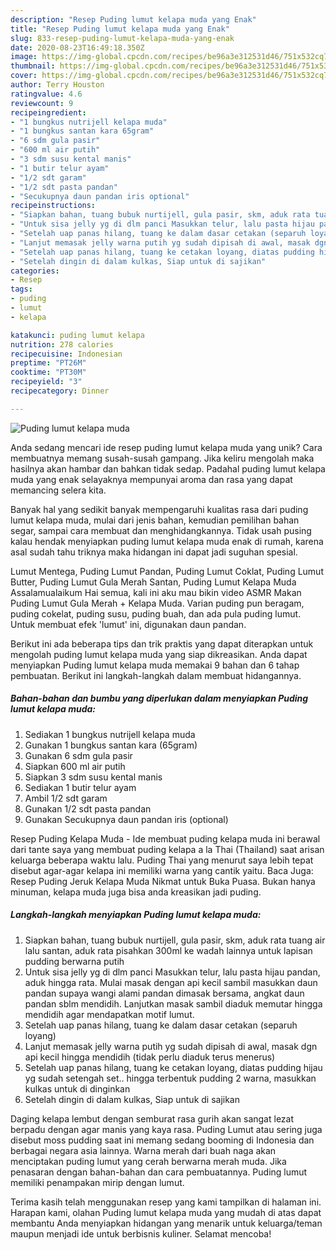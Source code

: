 ```yaml
---
description: "Resep Puding lumut kelapa muda yang Enak"
title: "Resep Puding lumut kelapa muda yang Enak"
slug: 833-resep-puding-lumut-kelapa-muda-yang-enak
date: 2020-08-23T16:49:18.350Z
image: https://img-global.cpcdn.com/recipes/be96a3e312531d46/751x532cq70/puding-lumut-kelapa-muda-foto-resep-utama.jpg
thumbnail: https://img-global.cpcdn.com/recipes/be96a3e312531d46/751x532cq70/puding-lumut-kelapa-muda-foto-resep-utama.jpg
cover: https://img-global.cpcdn.com/recipes/be96a3e312531d46/751x532cq70/puding-lumut-kelapa-muda-foto-resep-utama.jpg
author: Terry Houston
ratingvalue: 4.6
reviewcount: 9
recipeingredient:
- "1 bungkus nutrijell kelapa muda"
- "1 bungkus santan kara 65gram"
- "6 sdm gula pasir"
- "600 ml air putih"
- "3 sdm susu kental manis"
- "1 butir telur ayam"
- "1/2 sdt garam"
- "1/2 sdt pasta pandan"
- "Secukupnya daun pandan iris optional"
recipeinstructions:
- "Siapkan bahan, tuang bubuk nurtijell, gula pasir, skm, aduk rata tuang air lalu santan, aduk rata pisahkan 300ml ke wadah lainnya untuk lapisan pudding berwarna putih"
- "Untuk sisa jelly yg di dlm panci Masukkan telur, lalu pasta hijau pandan, aduk hingga rata. Mulai masak dengan api kecil sambil masukkan daun pandan supaya wangi alami pandan dimasak bersama, angkat daun pandan sblm mendidih. Lanjutkan masak sambil diaduk memutar hingga mendidih agar mendapatkan motif lumut."
- "Setelah uap panas hilang, tuang ke dalam dasar cetakan (separuh loyang)"
- "Lanjut memasak jelly warna putih yg sudah dipisah di awal, masak dgn api kecil hingga mendidih (tidak perlu diaduk terus menerus)"
- "Setelah uap panas hilang, tuang ke cetakan loyang, diatas pudding hijau yg sudah setengah set.. hingga terbentuk pudding 2 warna, masukkan kulkas untuk di dinginkan"
- "Setelah dingin di dalam kulkas, Siap untuk di sajikan"
categories:
- Resep
tags:
- puding
- lumut
- kelapa

katakunci: puding lumut kelapa 
nutrition: 278 calories
recipecuisine: Indonesian
preptime: "PT26M"
cooktime: "PT30M"
recipeyield: "3"
recipecategory: Dinner

---
```



![Puding lumut kelapa muda](https://img-global.cpcdn.com/recipes/be96a3e312531d46/751x532cq70/puding-lumut-kelapa-muda-foto-resep-utama.jpg)

Anda sedang mencari ide resep puding lumut kelapa muda yang unik? Cara membuatnya memang susah-susah gampang. Jika keliru mengolah maka hasilnya akan hambar dan bahkan tidak sedap. Padahal puding lumut kelapa muda yang enak selayaknya mempunyai aroma dan rasa yang dapat memancing selera kita.

Banyak hal yang sedikit banyak mempengaruhi kualitas rasa dari puding lumut kelapa muda, mulai dari jenis bahan, kemudian pemilihan bahan segar, sampai cara membuat dan menghidangkannya. Tidak usah pusing kalau hendak menyiapkan puding lumut kelapa muda enak di rumah, karena asal sudah tahu triknya maka hidangan ini dapat jadi suguhan spesial.

Lumut Mentega, Puding Lumut Pandan, Puding Lumut Coklat, Puding Lumut Butter, Puding Lumut Gula Merah Santan, Puding Lumut Kelapa Muda Assalamualaikum Hai semua, kali ini aku mau bikin video ASMR Makan Puding Lumut Gula Merah + Kelapa Muda. Varian puding pun beragam, puding cokelat, puding susu, puding buah, dan ada pula puding lumut. Untuk membuat efek &#39;lumut&#39; ini, digunakan daun pandan.


Berikut ini ada beberapa tips dan trik praktis yang dapat diterapkan untuk mengolah puding lumut kelapa muda yang siap dikreasikan. Anda dapat menyiapkan Puding lumut kelapa muda memakai 9 bahan dan 6 tahap pembuatan. Berikut ini langkah-langkah dalam membuat hidangannya.

<!--inarticleads1-->

##### Bahan-bahan dan bumbu yang diperlukan dalam menyiapkan Puding lumut kelapa muda:

1. Sediakan 1 bungkus nutrijell kelapa muda
1. Gunakan 1 bungkus santan kara (65gram)
1. Gunakan 6 sdm gula pasir
1. Siapkan 600 ml air putih
1. Siapkan 3 sdm susu kental manis
1. Sediakan 1 butir telur ayam
1. Ambil 1/2 sdt garam
1. Gunakan 1/2 sdt pasta pandan
1. Gunakan Secukupnya daun pandan iris (optional)


Resep Puding Kelapa Muda - Ide membuat puding kelapa muda ini berawal dari tante saya yang membuat puding kelapa a la Thai (Thailand) saat arisan keluarga beberapa waktu lalu. Puding Thai yang menurut saya lebih tepat disebut agar-agar kelapa ini memiliki warna yang cantik yaitu. Baca Juga: Resep Puding Jeruk Kelapa Muda Nikmat untuk Buka Puasa. Bukan hanya minuman, kelapa muda juga bisa anda kreasikan jadi puding. 

<!--inarticleads2-->

##### Langkah-langkah menyiapkan Puding lumut kelapa muda:

1. Siapkan bahan, tuang bubuk nurtijell, gula pasir, skm, aduk rata tuang air lalu santan, aduk rata pisahkan 300ml ke wadah lainnya untuk lapisan pudding berwarna putih
1. Untuk sisa jelly yg di dlm panci Masukkan telur, lalu pasta hijau pandan, aduk hingga rata. Mulai masak dengan api kecil sambil masukkan daun pandan supaya wangi alami pandan dimasak bersama, angkat daun pandan sblm mendidih. Lanjutkan masak sambil diaduk memutar hingga mendidih agar mendapatkan motif lumut.
1. Setelah uap panas hilang, tuang ke dalam dasar cetakan (separuh loyang)
1. Lanjut memasak jelly warna putih yg sudah dipisah di awal, masak dgn api kecil hingga mendidih (tidak perlu diaduk terus menerus)
1. Setelah uap panas hilang, tuang ke cetakan loyang, diatas pudding hijau yg sudah setengah set.. hingga terbentuk pudding 2 warna, masukkan kulkas untuk di dinginkan
1. Setelah dingin di dalam kulkas, Siap untuk di sajikan


Daging kelapa lembut dengan semburat rasa gurih akan sangat lezat berpadu dengan agar manis yang kaya rasa. Puding Lumut atau sering juga disebut moss pudding saat ini memang sedang booming di Indonesia dan berbagai negara asia lainnya. Warna merah dari buah naga akan menciptakan puding lumut yang cerah berwarna merah muda. Jika penasaran dengan bahan-bahan dan cara pembuatannya. Puding lumut memiliki penampakan mirip dengan lumut. 

Terima kasih telah menggunakan resep yang kami tampilkan di halaman ini. Harapan kami, olahan Puding lumut kelapa muda yang mudah di atas dapat membantu Anda menyiapkan hidangan yang menarik untuk keluarga/teman maupun menjadi ide untuk berbisnis kuliner. Selamat mencoba!
